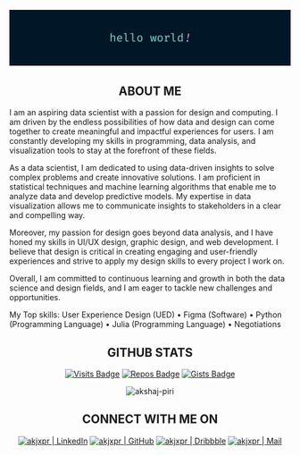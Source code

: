 [![](https://raw.githubusercontent.com/ajxpr/ajxpr/master/profile.png)](https://www.akshajpiri.dev)

<h2 align="center">ABOUT ME</h2>

I am an aspiring data scientist with a passion for design and computing. I am driven by the endless possibilities of how data and design can come together to create meaningful and impactful experiences for users. I am constantly developing my skills in programming, data analysis, and visualization tools to stay at the forefront of these fields.

As a data scientist, I am dedicated to using data-driven insights to solve complex problems and create innovative solutions. I am proficient in statistical techniques and machine learning algorithms that enable me to analyze data and develop predictive models. My expertise in data visualization allows me to communicate insights to stakeholders in a clear and compelling way.

Moreover, my passion for design goes beyond data analysis, and I have honed my skills in UI/UX design, graphic design, and web development. I believe that design is critical in creating engaging and user-friendly experiences and strive to apply my design skills to every project I work on.

Overall, I am committed to continuous learning and growth in both the data science and design fields, and I am eager to tackle new challenges and opportunities.

My Top skills: User Experience Design (UED) • Figma (Software) • Python (Programming Language) • Julia (Programming Language) • Negotiations

<h2 align="center">GITHUB STATS</h2>

<span align="center">
  
  [![Visits Badge](https://badges.strrl.dev/visits/ajxpr/ajxpr?style=for-the-badge&color=011627)](#)
  [![Repos Badge](https://badges.strrl.dev/repos/ajxpr?style=for-the-badge&color=011627)](https://github.com/ajxpr?tab=repositories)
  [![Gists Badge](https://badges.strrl.dev/gists/ajxpr?style=for-the-badge&color=011627)](https://gist.github.com/ajxpr)

</span>

<p align="center"><img src="https://github-readme-stats.vercel.app/api?username=ajxpr&show_icons=true&theme=nightowl" alt="akshaj-piri" /></p>

<h2 align="center">CONNECT WITH ME ON</h2>

[linkedin]: https://www.linkedin.com/in/ajxpr
[github]: https://github.com/ajxpr
[dribbble]: https://dribbble.com/ajxpr
[mail]: mailto:akshaj.piri@gmail.com

<span align="center">

[<img alt="akjxpr | LinkedIn" width="30px" src="https://img.icons8.com/color/48/000000/linkedin.png" />][linkedin]
[<img alt="akjxpr | GitHub" width="30px" src="https://img.icons8.com/fluent/48/000000/github.png" />][github]
[<img alt="akjxpr | Dribbble" width="30px" src="https://img.icons8.com/fluent/48/000000/dribbble.png" />][dribbble]
[<img alt="akjxpr | Mail" width="30px" src="https://img.icons8.com/fluent/48/000000/e-mail.png" />][mail]
  
</span>

